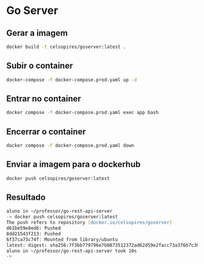 # Go Server

## Gerar a imagem

```zsh
docker build -t celsopires/goserver:latest .
```

## Subir o container

```zsh
docker-compose -f docker-compose.prod.yaml up -d
```

## Entrar no container

```zsh
docker compose -f docker-compose.prod.yaml exec app bash
```

## Encerrar o container

```zsh
docker compose -f docker-compose.prod.yaml down
```

## Enviar a imagem para o dockerhub

```zsh
docker push celsopires/goserver:latest
```

## Resultado

```zsh
aluno in ~/professor/go-rest-api-server
-> docker push celsopires/goserver:latest
The push refers to repository [docker.io/celsopires/goserver]
d61be59e8ed6: Pushed
8dd21543f213: Pushed
6f37ca73c74f: Mounted from library/ubuntu
latest: digest: sha256:7f3bb779796e7b0873512372ad62d59e2facc73a376b7c3050fdab097dba07ea size: 947
aluno in ~/professor/go-rest-api-server took 10s
->
```
